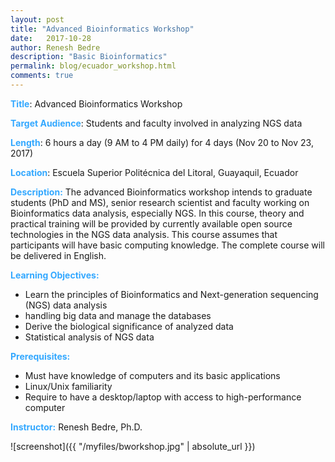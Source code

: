 ```yaml
---
layout: post
title: "Advanced Bioinformatics Workshop"
date:   2017-10-28
author: Renesh Bedre
description: "Basic Bioinformatics"
permalink: blog/ecuador_workshop.html
comments: true
---
```


**<span style="color:#33a8ff">Title</span>**: Advanced Bioinformatics Workshop

**<span style="color:#33a8ff">Target Audience</span>**: Students and faculty involved in analyzing NGS data

**<span style="color:#33a8ff">Length</span>**: 6 hours a day (9 AM to 4 PM daily) for 4 days (Nov 20 to Nov 23, 2017)

**<span style="color:#33a8ff">Location</span>**: Escuela Superior Politécnica del Litoral, Guayaquil, Ecuador

**<span style="color:#33a8ff">Description:</span>**
The advanced Bioinformatics workshop intends to graduate students (PhD and MS), senior research scientist and
faculty working on Bioinformatics data analysis, especially NGS. In this course, theory and practical training will
be provided by currently available open source technologies in the NGS data analysis. This course assumes that
participants will have basic computing knowledge. The complete course will be delivered in English.

**<span style="color:#33a8ff">Learning Objectives:</span>**
 - Learn the principles of Bioinformatics and Next-generation sequencing (NGS) data analysis
 - handling big data and manage the databases
 - Derive the biological significance of analyzed data
 - Statistical analysis of NGS data

**<span style="color:#33a8ff">Prerequisites:</span>**
 - Must have knowledge of computers and its basic applications
 - Linux/Unix familiarity
 - Require to have a desktop/laptop with access to high-performance computer

**<span style="color:#33a8ff">Instructor:</span>**
Renesh Bedre, Ph.D.

![screenshot]({{ "/myfiles/bworkshop.jpg" | absolute_url }})
